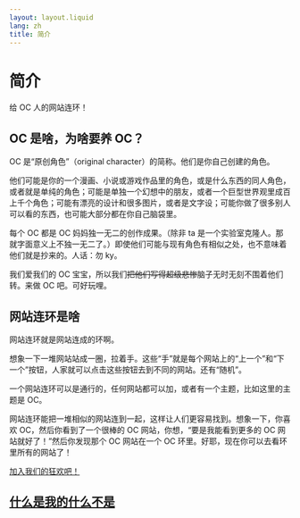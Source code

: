 ```yaml
---
layout: layout.liquid
lang: zh
title: 简介
---
```


# 简介

给 OC 人的网站连环！

## OC 是啥，为啥要养 OC？

OC 是“原创角色”（original character）的简称。他们是你自己创建的角色。

他们可能是你的一个漫画、小说或游戏作品里的角色，或是什么东西的同人角色，或者就是单纯的角色；可能是单独一个幻想中的朋友，或者一个巨型世界观里成百上千个角色；可能有漂亮的设计和很多图片，或者是文字设；可能你做了很多别人可以看的东西，也可能大部分都在你自己脑袋里。

每个 OC 都是 OC 妈妈独一无二的创作成果。（除非 ta 是一个实验室克隆人。那就字面意义上不独一无二了。）即使他们可能与现有角色有相似之处，也不意味着他们就是抄来的。人话：勿 ky。

我们爱我们的 OC 宝宝，所以我们~~把他们写得超级悲惨~~脑子无时无刻不围着他们转。来做 OC 吧。可好玩哩。

## 网站连环是啥

网站连环就是网站连成的环啊。

想象一下一堆网站站成一圈，拉着手。这些“手”就是每个网站上的“上一个”和“下一个”按钮，人家就可以点击这些按钮去到不同的网站。还有“随机”。

一个网站连环可以是通行的，任何网站都可以加，或者有一个主题，比如这里的主题是 OC。

网站连环能把一堆相似的网站连到一起，这样让人们更容易找到。想象一下，你喜欢 OC，然后你看到了一个很棒的 OC 网站，你想，“要是我能看到更多的 OC 网站就好了！”然后你发现那个 OC 网站在一个 OC 环里。好耶，现在你可以去看环里所有的网站了！

[加入我们的狂欢吧！](/zh/join/)

## [什么是我的什么不是](/en/about#what-is-mine-and-what-isnt)
